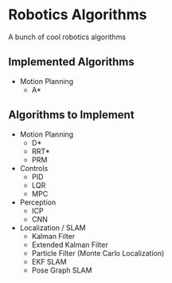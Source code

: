 # Robotics Algorithms
A bunch of cool robotics algorithms
## Implemented Algorithms
- Motion Planning
  - A*
## Algorithms to Implement
- Motion Planning
  - D*
  - RRT*
  - PRM
- Controls
  - PID
  - LQR
  - MPC
- Perception
  - ICP
  - CNN
- Localization / SLAM
  - Kalman Filter
  - Extended Kalman Filter
  - Particle Filter (Monte Carlo Localization)
  - EKF SLAM
  - Pose Graph SLAM
